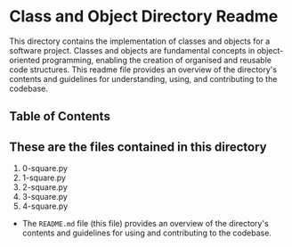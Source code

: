 # Class and Object Directory Readme

This directory contains the implementation of classes and objects for a software project. Classes and objects are fundamental concepts in object-oriented programming, enabling the creation of organised and reusable code structures. This readme file provides an overview of the directory's contents and guidelines for understanding, using, and contributing to the codebase.

## Table of Contents

## These are the files contained in this directory

1. 0-square.py
2. 1-square.py
3. 2-square.py
4. 3-square.py
5. 4-square.py


- The `README.md` file (this file) provides an overview of the directory's contents and guidelines for using and contributing to the codebase.
